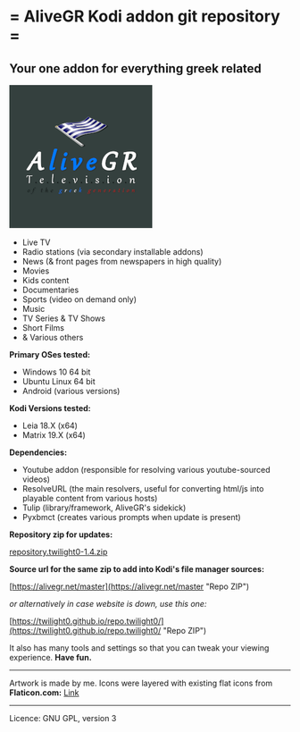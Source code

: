 # = AliveGR Kodi addon git repository =
## Your one addon for everything greek related

![](https://raw.githubusercontent.com/Twilight0/plugin.video.AliveGR/master/resources/media/icon.png)

- Live TV
- Radio stations (via secondary installable addons)
- News (& front pages from newspapers in high quality)
- Movies
- Kids content
- Documentaries
- Sports (video on demand only)
- Music
- TV Series & TV Shows
- Short Films
- & Various others

**Primary OSes tested:**

- Windows 10 64 bit
- Ubuntu Linux 64 bit
- Android (various versions)

**Kodi Versions tested:**

- Leia 18.X (x64)
- Matrix 19.X (x64)

**Dependencies:**

- Youtube addon (responsible for resolving various youtube-sourced videos)
- ResolveURL (the main resolvers, useful for converting html/js into playable content from various hosts)
- Tulip (library/framework, AliveGR's sidekick)
- Pyxbmct (creates various prompts when update is present)

**Repository zip for updates:**

[repository.twilight0-1.4.zip](https://raw.githubusercontent.com/Twilight0/repo.twilight0/master/_zips/repository.twilight0/repository.twilight0-1.4.zip "Repo ZIP")

**Source url for the same zip to add into Kodi's file manager sources:**

[https://alivegr.net/master](https://alivegr.net/master "Repo ZIP")

_or alternatively in case website is down, use this one:_

[https://twilight0.github.io/repo.twilight0/](https://twilight0.github.io/repo.twilight0/ "Repo ZIP")

It also has many tools and settings so that you can tweak your viewing experience.
**Have fun.**

------------

Artwork is made by me. Icons were layered with existing flat icons from
**Flaticon.com:** [Link](https://www.flaticon.com/ "Flaticon.com")

------------

Licence: GNU GPL, version 3
